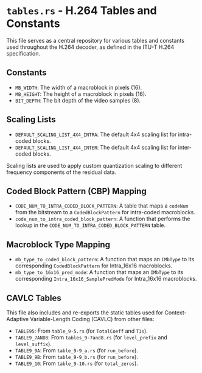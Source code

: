 # `tables.rs` - H.264 Tables and Constants

This file serves as a central repository for various tables and constants used throughout the H.264 decoder, as defined in the ITU-T H.264 specification.

## Constants

- `MB_WIDTH`: The width of a macroblock in pixels (16).
- `MB_HEIGHT`: The height of a macroblock in pixels (16).
- `BIT_DEPTH`: The bit depth of the video samples (8).

## Scaling Lists

- `DEFAULT_SCALING_LIST_4X4_INTRA`: The default 4x4 scaling list for intra-coded blocks.
- `DEFAULT_SCALING_LIST_4X4_INTER`: The default 4x4 scaling list for inter-coded blocks.

Scaling lists are used to apply custom quantization scaling to different frequency components of the residual data.

## Coded Block Pattern (CBP) Mapping

- `CODE_NUM_TO_INTRA_CODED_BLOCK_PATTERN`: A table that maps a `codeNum` from the bitstream to a `CodedBlockPattern` for intra-coded macroblocks.
- `code_num_to_intra_coded_block_pattern`: A function that performs the lookup in the `CODE_NUM_TO_INTRA_CODED_BLOCK_PATTERN` table.

## Macroblock Type Mapping

- `mb_type_to_coded_block_pattern`: A function that maps an `IMbType` to its corresponding `CodedBlockPattern` for Intra_16x16 macroblocks.
- `mb_type_to_16x16_pred_mode`: A function that maps an `IMbType` to its corresponding `Intra_16x16_SamplePredMode` for Intra_16x16 macroblocks.

## CAVLC Tables

This file also includes and re-exports the static tables used for Context-Adaptive Variable-Length Coding (CAVLC) from other files:

- `TABLE95`: From `table_9-5.rs` (for `TotalCoeff` and `T1s`).
- `TABLE9_7AND8`: From `tables_9-7and8.rs` (for `level_prefix` and `level_suffix`).
- `TABLE9_9A`: From `table_9-9_a.rs` (for `run_before`).
- `TABLE9_9B`: From `table_9-9_b.rs` (for `run_before`).
- `TABLE9_10`: From `table_9-10.rs` (for `total_zeros`).
